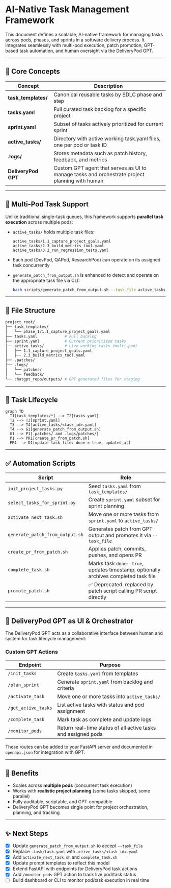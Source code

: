 # AI-Native Task Management Framework

This document defines a scalable, AI-native framework for managing tasks across pods, phases, and sprints in a software delivery process. It integrates seamlessly with multi-pod execution, patch promotion, GPT-based task automation, and human oversight via the DeliveryPod GPT.

---

## 🧠 Core Concepts

| Concept | Description |
|--------|-------------|
| **task_templates/** | Canonical reusable tasks by SDLC phase and step |
| **tasks.yaml** | Full curated task backlog for a specific project |
| **sprint.yaml** | Subset of tasks actively prioritized for current sprint |
| **active_tasks/** | Directory with active working task.yaml files, one per pod or task ID |
| **.logs/** | Stores metadata such as patch history, feedback, and metrics |
| **DeliveryPod GPT** | Custom GPT agent that serves as UI to manage tasks and orchestrate project planning with human |

---

## 🧩 Multi-Pod Task Support

Unlike traditional single-task queues, this framework supports **parallel task execution** across multiple pods:

- `active_tasks/` holds multiple task files:
  ```
  active_tasks/1.1_capture_project_goals.yaml
  active_tasks/2.3_build_metrics_tool.yaml
  active_tasks/3.2_run_regression_tests.yaml
  ```

- Each pod (DevPod, QAPod, ResearchPod) can operate on its assigned task concurrently
- `generate_patch_from_output.sh` is enhanced to detect and operate on the appropriate task file via CLI:
  ```bash
  bash scripts/generate_patch_from_output.sh --task_file active_tasks/2.3_build_metrics_tool.yaml
  ```

---

## 📁 File Structure

```bash
project_root/
├── task_templates/
│   └── phase_1/1.1_capture_project_goals.yaml
├── tasks.yaml            # Full backlog
├── sprint.yaml           # Current prioritized tasks
├── active_tasks/         # Live working tasks (multi-pod)
│   ├── 1.1_capture_project_goals.yaml
│   ├── 2.3_build_metrics_tool.yaml
├── .patches/
├── .logs/
│   └── patches/
│   └── feedback/
└── chatgpt_repo/outputs/ # GPT generated files for staging
```

---

## 🔄 Task Lifecycle

```mermaid
graph TD
  T1[task_templates/*] --> T2[tasks.yaml]
  T2 --> T3[sprint.yaml]
  T3 --> T4[active_tasks/<task_id>.yaml]
  T4 --> G1[generate_patch_from_output.sh]
  G1 --> P1[.patches/ and .logs/patches/]
  P1 --> PR1[create_pr_from_patch.sh]
  PR1 --> D1[update task file: done = true, updated_at]
```

---

## ✅ Automation Scripts

| Script | Role |
|--------|------|
| `init_project_tasks.py` | Seed `tasks.yaml` from `task_templates/` |
| `select_tasks_for_sprint.py` | Create `sprint.yaml` subset for sprint planning |
| `activate_next_task.sh` | Move one or more tasks from `sprint.yaml` to `active_tasks/` |
| `generate_patch_from_output.sh` | Generates patch from GPT output and promotes it via `--task_file` |
| `create_pr_from_patch.sh` | Applies patch, commits, pushes, and opens PR |
| `complete_task.sh` | Marks task `done: true`, updates timestamp, optionally archives completed task file |
| `promote_patch.sh` | ✅ Deprecated: replaced by patch script calling PR script directly |

---

## 🤝 DeliveryPod GPT as UI & Orchestrator

The DeliveryPod GPT acts as a collaborative interface between human and system for task lifecycle management:

### Custom GPT Actions

| Endpoint | Purpose |
|----------|---------|
| `/init_tasks` | Create `tasks.yaml` from templates |
| `/plan_sprint` | Generate `sprint.yaml` from backlog and criteria |
| `/activate_task` | Move one or more tasks into `active_tasks/` |
| `/get_active_tasks` | List active tasks with status and pod assignment |
| `/complete_task` | Mark task as complete and update logs |
| `/monitor_pods` | Return real-time status of all active tasks and assigned pods |

These routes can be added to your FastAPI server and documented in `openapi.json` for integration with GPT.

---

## 🧠 Benefits

- Scales across **multiple pods** (concurrent task execution)
- Works with **realistic project planning** (some tasks skipped, some parallel)
- Fully auditable, scriptable, and GPT-compatible
- DeliveryPod GPT becomes single point for project orchestration, planning, and tracking

---

## ✨ Next Steps

- [x] Update `generate_patch_from_output.sh` to accept `--task_file`
- [x] Replace `.task/task.yaml` with `active_tasks/<task_id>.yaml`
- [x] Add `activate_next_task.sh` and `complete_task.sh`
- [x] Update prompt templates to reflect this model
- [x] Extend FastAPI with endpoints for DeliveryPod task actions
- [x] Add `/monitor_pods` GPT action to track live pod/task status
- [ ] Build dashboard or CLI to monitor pod/task execution in real time
